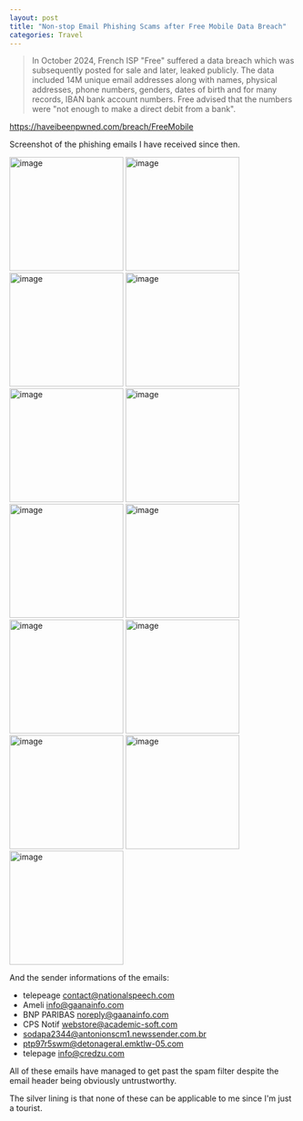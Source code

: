 ```yaml
---
layout: post
title: "Non-stop Email Phishing Scams after Free Mobile Data Breach"
categories: Travel
---
```


> In October 2024, French ISP "Free" suffered a data breach which was subsequently posted for sale and later, leaked publicly. The data included 14M unique email addresses along with names, physical addresses, phone numbers, genders, dates of birth and for many records, IBAN bank account numbers. Free advised that the numbers were "not enough to make a direct debit from a bank".

https://haveibeenpwned.com/breach/FreeMobile

Screenshot of the phishing emails I have received since then.

<img src="https://github.com/user-attachments/assets/66ef7c10-f1b1-4f86-82b2-5f772bc33a65" alt="image" width="200"/>
<img src="https://github.com/user-attachments/assets/b280876c-b466-4b0c-b50b-c21b9ac40c63" alt="image" width="200"/>
<img src="https://github.com/user-attachments/assets/a8828010-4780-4890-b04d-6c1e43bf5275" alt="image" width="200"/>
<img src="https://github.com/user-attachments/assets/8090b463-aac6-4bd9-9a45-b87e1eb71be0" alt="image" width="200"/>
<img src="https://github.com/user-attachments/assets/9410aa1f-7dd0-4371-9024-98a4d1adfddd" alt="image" width="200"/>
<img src="https://github.com/user-attachments/assets/488c1bd7-2240-49a8-8f70-b33f6fcf9b5a" alt="image" width="200"/>
<img src="https://github.com/user-attachments/assets/ea8f0334-da72-4643-b787-0337a2766329" alt="image" width="200"/>
<img src="https://github.com/user-attachments/assets/a4682dea-50e0-4779-b55f-2502ed023c39" alt="image" width="200"/>
<img src="https://github.com/user-attachments/assets/e7ea7946-4327-4081-b069-a13382ed61af" alt="image" width="200"/>
<img src="https://github.com/user-attachments/assets/3794aacd-9f09-414e-b1f5-b6270460b4d0" alt="image" width="200"/>
<img src="https://github.com/user-attachments/assets/259d1158-e7dd-4be6-870f-9b1c03bd5638" alt="image" width="200"/>
<img src="https://github.com/user-attachments/assets/9bcd19d8-d75c-4e94-9d70-b6a717d3c6a6" alt="image" width="200"/>
<img src="https://github.com/user-attachments/assets/f6138093-5f50-447a-b143-6b5e5b649ef4" alt="image" width="200"/>


And the sender informations of the emails:
- telepeage contact@nationalspeech.com
- Ameli info@gaanainfo.com
- BNP PARIBAS noreply@gaanainfo.com
- CPS Notif webstore@academic-soft.com
- sodapa2344@antonionscm1.newssender.com.br
- ptp97r5swm@detonageral.emktlw-05.com
- telepage info@credzu.com

All of these emails have managed to get past the spam filter despite the email header being obviously untrustworthy.

The silver lining is that none of these can be applicable to me since I'm just a tourist.
